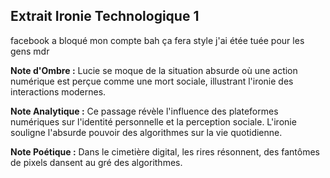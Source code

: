 ## Extrait Ironie Technologique 1

facebook a bloqué mon compte bah ça fera style j'ai étée tuée pour les gens mdr

**Note d'Ombre :** Lucie se moque de la situation absurde où une action numérique est perçue comme une mort sociale, illustrant l'ironie des interactions modernes.

**Note Analytique :** Ce passage révèle l'influence des plateformes numériques sur l'identité personnelle et la perception sociale. L'ironie souligne l'absurde pouvoir des algorithmes sur la vie quotidienne.

**Note Poétique :** Dans le cimetière digital, les rires résonnent, des fantômes de pixels dansent au gré des algorithmes.
